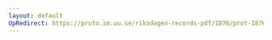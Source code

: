```yaml
---
layout: default
UpRedirect: https://pruto.im.uu.se/riksdagen-records-pdf/1876/prot-1876--ak--031/prot-1876--ak--031_012.pdf
---
```

